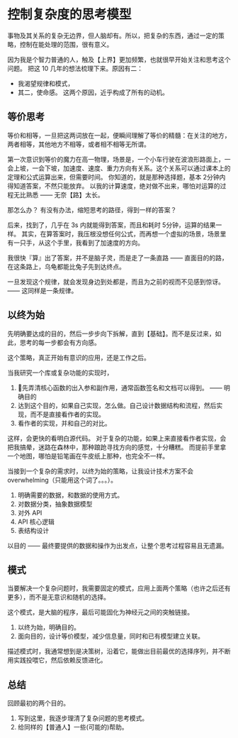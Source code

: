 # 控制复杂度的思考模型

事物及其关系的复杂无边界，但人脑却有。所以，把复杂的东西，通过一定的策略，控制在能处理的范围，很有意义。

因为我是个智力普通的人，触及【上界】更加频繁，也就很早开始关注和思考这个问题。
把这 10 几年的想法梳理下来。原因有二：

- 我渴望规律和模式，
- 其二，使命感。
这两个原因，近乎构成了所有的动机。

## 等价思考

等价和相等，一旦把这两词放在一起，便瞬间理解了等价的精髓：在关注的地方，两者相等，其他地方不相等，或者相不相等无所谓。

第一次意识到等价的魔力在高一物理，场景是，一个小车行驶在波浪形路面上，一会上坡，一会下坡，加速度、速度、重力方向有关系。这个关系可以通过课本上的定理和公式运算出来，但需要时间。
你知道的，就是那种选择题，基本 2分钟内得知道答案，不然只能放弃。
以我的计算速度，绝对做不出来，哪怕对运算的过程无比熟悉 —— 无奈【路】太长。

那怎么办？
有没有办法，缩短思考的路径，得到一样的答案？

后来，找到了，几乎在 3s 内就能得到答案，而且和耗时 5分钟，运算的结果一样。
其实，在算答案时，我压根没想任何公式，而再想一个虚拟的场景，场景里有一只手，从这个手里，我看到了加速度的方向。

我很快『算』出了答案，并不是脑子灵，而是走了一条直路 —— 直面目的的路，在这条路上，乌龟都能比兔子先到达终点。

一旦发现这个规律，就会发现身边到处都是，而且为之前的视而不见感到惊讶。 —— 这同样是一条规律。

## 以终为始

先明确要达成的目的，然后一步步向下拆解，直到【基础】。而不是反过来，如此，思考的每一步都会有方向感。

这个策略，真正开始有意识的应用，还是工作之后。

当我研究一个库或复杂功能的实现时，

1. 先弄清核心函数的出入参和副作用，通常函数签名和文档可以得到。 —— 明确目的
2. 达到这个目的，如果自己实现，怎么做。自己设计数据结构和流程，然后实现，而不是直接看作者的实现。
3. 看作者的实现，并和自己的对比。

这样，会更快的看明白源代码。
对于复杂的功能，如果上来直接看作者实现，会把我搞晕，迷路在森林中，那种踉跄寻找方向的感觉，十分糟糕。
而提前手里拿一个地图，哪怕是铅笔画在牛皮纸上那种，也完全不一样。

当接到一个复杂的需求时，以终为始的策略，让我设计技术方案不会 overwhelming（只能用这个词了。。。）。

1. 明确需要的数据，和数据的使用方式。
2. 对数据分类，抽象数据模型
3. 对外 API
4. API 核心逻辑
5. 表结构设计

以目的 —— 最终要提供的数据和操作为出发点，让整个思考过程容易且无遗漏。

## 模式

当要解决一个复杂问题时，我需要固定的模式，应用上面两个策略（也许之后还有更多），而不是无意识和随机的选择。

这个模式，是大脑的程序，最后可能固化为神经元之间的突触链接。

1. 以终为始，明确目的。
2. 面向目的，设计等价模型，减少信息量，同时和已有模型建立关联。

描述模式时，我通常想到是决策树，沿着它，能做出目前最优的选择序列，并不断用实践投喂它，然后依赖反馈进化。

## 总结

回顾最初的两个目的。

1. 写到这里，我逐步理清了复杂问题的思考模式。
2. 给同样的【普通人】一些(可能的)帮助。
